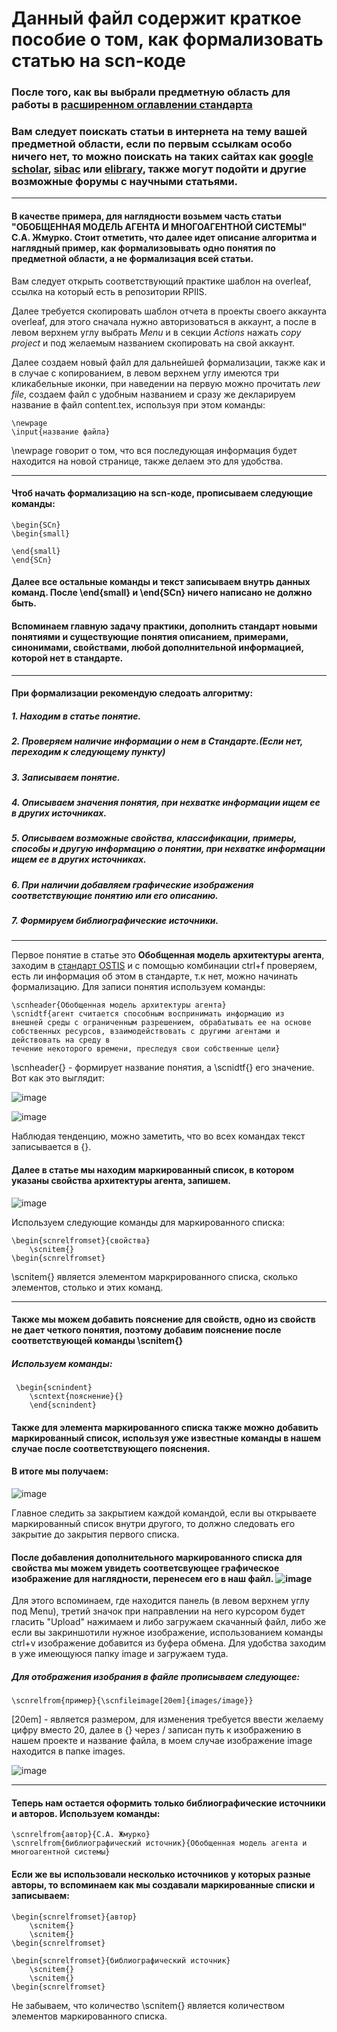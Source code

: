 # Данный файл содержит краткое пособие о том, как формализовать статью на scn-коде

### После того, как вы выбрали предметную область для работы в [расширенном оглавлении стандарта](https://docs.google.com/spreadsheets/d/1xcR9IC5qsCP4gtq0eL4nDYyJ7BdNZp_Fi16MQDGd4e4/edit?usp=sharing)
### Вам следует поискать статьи в интернета на тему вашей предметной области, если по первым ссылкам особо ничего нет, то можно поискать на таких сайтах как [google scholar](https://scholar.google.com), [sibac](https://sibac.info) или [elibrary](https://www.elibrary.ru/query_results.asp), также могут подойти и другие возможные форумы с научными статьями.

***

#### В качестве примера, для наглядности возьмем часть статьи "ОБОБЩЕННАЯ МОДЕЛЬ АГЕНТА И МНОГОАГЕНТНОЙ СИСТЕМЫ" С.А. Жмурко. Стоит отметить, что далее идет описание алгоритма и наглядный пример, как формализовывать одно понятия по предметной области, а не формализация всей статьи.

Вам следует открыть соответствующий практике шаблон на overleaf, ссылка на который есть в репозитории RPIIS.

Далее требуется скопировать шаблон отчета в проекты своего аккаунта overleaf, для этого сначала нужно авторизоваться в аккаунт, а после в левом верхнем углу выбрать *Menu* и в секции *Actions* нажать *copy project* и под желаемым названием скопировать на свой аккаунт.

Далее создаем новый файл для дальнейшей формализации, также как и в случае с копированием, в левом верхнем углу имеются три кликабельные иконки, при наведении на первую можно прочитать *new file*, создаем файл с удобным названием и сразу же декларируем название в файл content.tex, используя при этом команды:

```
\newpage
\input{название файла}
```
\newpage говорит о том, что вся последующая информация будет находится на новой странице, также делаем это для удобства.

***

#### Чтоб начать формализацию на scn-коде, прописываем следующие команды:

```
\begin{SCn}
\begin{small}

\end{small}
\end{SCn}
```
#### Далее все остальные команды и текст записываем внутрь данных команд. После \end{small} и \end{SCn} ничего написано не должно быть.
#### Вспоминаем главную задачу практики, дополнить стандарт новыми понятиями и существующие понятия описанием, примерами, синонимами, свойствами, любой дополнительной информацией, которой нет в стандарте.
***
#### При формализации рекомендую следоать алгоритму:
##### 1. Находим в статье понятие.
##### 2. Проверяем наличие информации о нем в Стандарте.(Если нет, переходим к следующему пункту)
##### 3. Записываем понятие.
##### 4. Описываем значения понятия, при нехватке информации ищем ее в других источниках.
##### 5. Описываем возможные свойства, классификации, примеры, способы и другую информацию о понятии, при нехватке информации ищем ее в других источниках.
##### 6. При наличии добавляем графические изображения соответствующие понятию или его описанию.
##### 7. Формируем библиографические источники.

***
 Первое понятие в статье это **Обобщенная модель архитектуры агента**, заходим в [стандарт OSTIS](https://drive.google.com/file/d/1iOB-XHD1Fu6KBANWJZLJJ4nT7aZzOw-G/view) и с помощью комбинации ctrl+f проверяем, есть ли информация об этом в стандарте, т.к нет, можно начинать формализацию.
 Для записи понятия используем команды:
```
\scnheader{Обобщенная модель архитектуры агента}
\scnidtf{агент считается способным воспринимать информацию из
внешней среды с ограниченным разрешением, обрабатывать ее на основе собственных ресурсов, взаимодействовать с другими агентами и действовать на среду в
течение некоторого времени, преследуя свои собственные цели}
```
\scnheader{} - формирует название понятия, а \scnidtf{} его значение. Вот как это выглядит:

![image](https://github.com/PoznyakAnn/guide/assets/148707516/f2717cb2-6a87-4892-b3cc-044b2aef50c6)


![image](https://github.com/PoznyakAnn/guide/assets/148707516/72c8b1fe-e4c0-4ef2-811c-c5c280475b1e)

Наблюдая тенденцию, можно заметить, что во всех командах текст записывается в {}.

#### Далее в статье мы находим маркированный список, в котором указаны свойства архитектуры агента, запишем.

![image](https://github.com/PoznyakAnn/guide/assets/148707516/cade942c-f5d3-401d-8b41-3a55e87bcab2)

Используем следующие команды для маркированного списка:
```
\begin{scnrelfromset}{свойства}
    \scnitem{}
\begin{scnrelfromset}
```
\scnitem{} является элементом маркрированного списка, сколько элементов, столько и этих команд.
***
#### Также мы можем добавить пояснение для свойств, одно из свойств не дает четкого понятия, поэтому добавим пояснение после соответствующей команды \scnitem{}

##### Используем команды:
```
 \begin{scnindent}
    \scntext{пояснение}{}
    \end{scnindent}
```
#### Также для элемента маркированного списка также можно добавить маркированный список, используя уже известные команды в нашем случае после соответствующего пояснения.

#### В итоге мы получаем:

![image](https://github.com/PoznyakAnn/guide/assets/148707516/6c8e577d-c256-429d-8cea-0d31bc7f4468)

Главное следить за закрытием каждой командой, если вы открываете маркированный список внутри другого, то должно следовать его закрытие до закрытия первого списка.

#### После добавления дополнительного маркированного списка для свойства мы можем увидеть соответсвующее графическое изображение для наглядности, перенесем его в наш файл. ![image](https://github.com/PoznyakAnn/guide/assets/148707516/57a79c8b-33a1-482c-9f7c-8234308a90da)

Для этого вспоминаем, где находится панель (в левом верхнем углу под Menu), третий значок при направлении на него курсором будет гласить "Upload" нажимаем и либо загружаем скачанный файл, либо же если вы закриншотили нужное изображение, использованием команды ctrl+v изображение добавится из буфера обмена. Для удобства заходим в уже имеющуюся папку image и загружаем туда.

##### Для отображения изобрания в файле прописываем следующее:
```
\scnrelfrom{пример}{\scnfileimage[20em]{images/image}}
```
[20em] - является размером, для изменения требуется ввести желаему цифру вместо 20, далее в {} через / записан путь к изображению в нашем проекте и название файла, в моем случае изображение image находится в папке images.

![image](https://github.com/PoznyakAnn/guide/assets/148707516/0d001fe6-b763-4a33-8e53-345b8bfd8790)
***

#### Теперь нам остается оформить только библиографические источники и авторов. Используем команды:

```
\scnrelfrom{автор}{С.А. Жмурко}
\scnrelfrom{библиографический источник}{Обобщенная модель агента и многоагентной системы}
```
#### Если же вы использовали несколько источников у которых разные авторы, то вспоминаем как мы создавали маркированные списки и записываем:
```
\begin{scnrelfromset}{автор}
    \scnitem{}
    \scnitem{}
\begin{scnrelfromset}

\begin{scnrelfromset}{библиографический источник}
    \scnitem{}
    \scnitem{}
\begin{scnrelfromset}
```
Не забываем, что количество \scnitem{} является количеством элементов маркированного списка.
 
